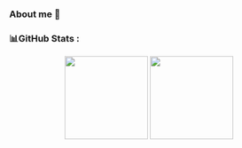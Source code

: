 ### About me 👋
### 📊GitHub Stats :
<p align='center'>
   <a href="https://github-readme-stats.vercel.app/api?username=minhminh24x&show_icons=true&count_private=true">
       <img height=150 src="https://github-readme-stats.vercel.app/api?username=minhminh24x&show_icons=true&count_private=true"/></a>
   <a href="https://github.com/minhminh24x/github-readme-stats">
       <img height=150 src="https://github-readme-stats.vercel.app/api/top-langs/?username=minhminh24x&layout=compact"/></a>
</p>

<!--
**minhminh24x/minhminh24x** is a ✨ _special_ ✨ repository because its `README.md` (this file) appears on your GitHub profile.


Here are some ideas to get you started:

- 🔭 I’m currently working on ...
- 🌱 I’m currently learning ...
- 👯 I’m looking to collaborate on ...
- 🤔 I’m looking for help with ...
- 💬 Ask me about ...
- 📫 How to reach me: ...
- 😄 Pronouns: ...
- ⚡ Fun fact: ...
-->
